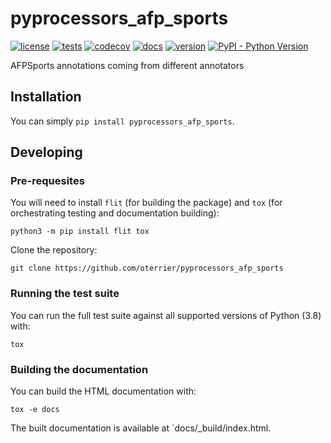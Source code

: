 # pyprocessors_afp_sports

[![license](https://img.shields.io/github/license/oterrier/pyprocessors_afp_sports)](https://github.com/oterrier/pyprocessors_afp_sports/blob/master/LICENSE)
[![tests](https://github.com/oterrier/pyprocessors_afp_sports/workflows/tests/badge.svg)](https://github.com/oterrier/pyprocessors_afp_sports/actions?query=workflow%3Atests)
[![codecov](https://img.shields.io/codecov/c/github/oterrier/pyprocessors_afp_sports)](https://codecov.io/gh/oterrier/pyprocessors_afp_sports)
[![docs](https://img.shields.io/readthedocs/pyprocessors_afp_sports)](https://pyprocessors_afp_sports.readthedocs.io)
[![version](https://img.shields.io/pypi/v/pyprocessors_afp_sports)](https://pypi.org/project/pyprocessors_afp_sports/)
[![PyPI - Python Version](https://img.shields.io/pypi/pyversions/pyprocessors_afp_sports)](https://pypi.org/project/pyprocessors_afp_sports/)

AFPSports annotations coming from different annotators

## Installation

You can simply `pip install pyprocessors_afp_sports`.

## Developing

### Pre-requesites

You will need to install `flit` (for building the package) and `tox` (for orchestrating testing and documentation building):

```
python3 -m pip install flit tox
```

Clone the repository:

```
git clone https://github.com/oterrier/pyprocessors_afp_sports
```

### Running the test suite

You can run the full test suite against all supported versions of Python (3.8) with:

```
tox
```

### Building the documentation

You can build the HTML documentation with:

```
tox -e docs
```

The built documentation is available at `docs/_build/index.html.
